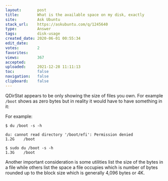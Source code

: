 ```yaml
---
layout:       post
title:        What is the available space on my disk, exactly
site:         Ask Ubuntu
stack_url:    https://askubuntu.com/q/1245640
type:         Answer
tags:         disk-usage
created_date: 2020-06-01 00:55:34
edit_date:    
votes:        2
favorites:    
views:        367
accepted:     
uploaded:     2021-12-28 11:11:13
toc:          false
navigation:   false
clipboard:    false
---
```


QDirStat appears to be only showing the size of files you own. For example `/boot` shows as zero bytes but in reality it would have to have something in it:

For example:

``` 
$ du /boot -s -h

du: cannot read directory '/boot/efi': Permission denied
1.2G	/boot

$ sudo du /boot -s -h
1.3G	/boot
```

Another important consideration is some utilities list the size of the bytes in a file while others list the space a file occupies which is number of bytes rounded up to the block size which is generally 4,096 bytes or 4K.
